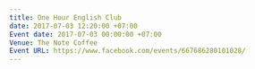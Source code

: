 ```yaml
---
title: One Hour English Club
date: 2017-07-03 12:20:00 +07:00
Event date: 2017-07-03 00:00:00 +07:00
Venue: The Note Coffee
Event URL: https://www.facebook.com/events/667686280101028/
---
```


